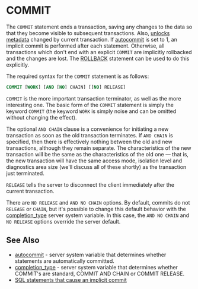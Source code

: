 # COMMIT

The `COMMIT`  statement ends a transaction, saving any changes to the data so that they become visible to subsequent transactions. Also, [unlocks metadata](/sql-statements-structure/sql-statements/transactions/metadata-locking/) changed by current transaction. If [autocommit](/kb/en/server-system-variables/#autocommit) is set to 1, an implicit commit is performed after each statement. Otherwise, all transactions which don't end with an explicit `COMMIT` are implicitly rollbacked and the changes are lost. The [ROLLBACK](/sql-statements-structure/sql-statements/transactions/rollback/) statement can be used to do this explicitly.

The required syntax for the `COMMIT`  statement is as follows:

```sql
COMMIT [WORK] [AND [NO] CHAIN] [[NO] RELEASE]
```

`COMMIT` is the more important transaction terminator, as well as the more interesting one. The basic form of the `COMMIT` statement is simply the keyword `COMMIT`  (the keyword `WORK` is simply noise and can be omitted without changing the effect).

The optional `AND CHAIN` clause is a convenience for initiating a new transaction as soon as the old transaction terminates. If `AND CHAIN` is specified, then there is effectively nothing between the old and new transactions, although they remain separate. The characteristics of the new transaction will be the same as the characteristics of the old one — that is, the new transaction will have the same access mode, isolation level and diagnostics area size (we'll discuss all of these shortly) as the transaction just terminated.

`RELEASE` tells the server to disconnect the client immediately after the current transaction.

There are `NO RELEASE` and `AND NO CHAIN` options. By default, commits do not `RELEASE` or `CHAIN`, but it's possible to change this default behavior with the [completion_type](/kb/en/server-system-variables/#completion_type) server system variable. In this case, the `AND NO CHAIN` and `NO RELEASE` options override the server default.

## See Also

- [autocommit](/kb/en/server-system-variables/#autocommit) - server system variable that determines whether statements are automatically committed.
- [completion_type](/kb/en/server-system-variables/#completion_type) - server system variable that determines whether COMMIT's are standard, COMMIT AND CHAIN or COMMIT RELEASE.
- [SQL statements that cause an implicit commit](/sql-statements-structure/sql-statements/transactions/sql-statements-that-cause-an-implicit-commit/)